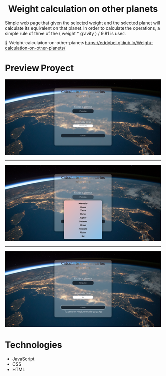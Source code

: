 <h1 align="center">Weight calculation on other planets</h1>

Simple web page that given the selected weight and the selected planet will calculate its equivalent on that planet. In order to calculate the operations, a simple rule of three of the ( weight \* gravity ) / 9.81 is used.

:link: Weight-calculation-on-other-planets https://eddybel.github.io/Weight-calculation-on-other-planets/

# Preview Proyect

![Preview](./src/assets/doc/preview1.png)

---

![Preview2](./src/assets/doc/preview2.png)

---

![Preview3](./src/assets/doc/preview3.png)

# Technologies

- JavaScript
- CSS
- HTML
